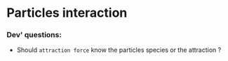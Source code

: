 # Particles interaction

### Dev' questions:
- Should `attraction force` know the particles species or the attraction ?